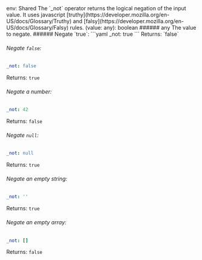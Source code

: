 <TITLE>_not</TITLE>
<METADATA>env: Shared</METADATA>
<DESCRIPTION>The `_not` operator returns the logical negation of the input value. It uses javascript [truthy](https://developer.mozilla.org/en-US/docs/Glossary/Truthy) and [falsy](https://developer.mozilla.org/en-US/docs/Glossary/Falsy) rules.</DESCRIPTION>
<USAGE>(value: any): boolean
###### any
The value to negate.</USAGE>
<EXAMPLES>###### Negate `true`:
```yaml
_not: true
```
Returns: `false`

###### Negate `false`:

```yaml
_not: false
```

Returns: `true`

###### Negate a number:

```yaml
_not: 42
```

Returns: `false`

###### Negate `null`:

```yaml
_not: null
```

Returns: `true`

###### Negate an empty string:

```yaml
_not: ''
```

Returns: `true`

###### Negate an empty array:

```yaml
_not: []
```

Returns: `false`</EXAMPLES>
